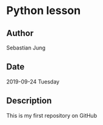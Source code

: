 # Python lesson
## Author 
Sebastian Jung
## Date
2019-09-24 Tuesday
## Description
This is my first repository on GitHub
